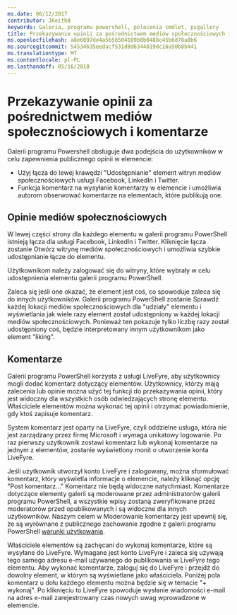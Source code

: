 ```yaml
---
ms.date: 06/12/2017
contributor: JKeithB
keywords: Galeria, programu powershell, polecenia cmdlet, psgallery
title: Przekazywanie opinii za pośrednictwem mediów społecznościowych i komentarze
ms.openlocfilehash: a8e6097de4a565b504189b0b0488c45b6d78a8b6
ms.sourcegitcommit: 54534635eedacf531d8d6344019dc16a50b8b441
ms.translationtype: MT
ms.contentlocale: pl-PL
ms.lasthandoff: 05/16/2018
---
```

# <a name="providing-feedback-via-social-media-or-comments"></a>Przekazywanie opinii za pośrednictwem mediów społecznościowych i komentarze

Galerii programu Powershell obsługuje dwa podejścia do użytkowników w celu zapewnienia publicznego opinii w elemencie:

- Użyj łącza do lewej krawędzi "Udostępnianie" element witryn mediów społecznościowych usługi Facebook, LinkedIn i Twitter.
- Funkcja komentarz na wysyłanie komentarzy w elemencie i umożliwia autorom obserwować komentarze na elementach, które publikują one.

## <a name="social-media-feedback"></a>Opinie mediów społecznościowych

W lewej części strony dla każdego elementu w galerii programu PowerShell istnieją łącza dla usługi Facebook, LinkedIn i Twitter.
Kliknięcie łącza zostanie Otwórz witrynę mediów społecznościowych i umożliwia szybkie udostępnianie łącze do elementu.

Użytkownikom należy zalogować się do witryny, które wybrały w celu udostępnienia elementu galerii programu PowerShell.

Zaleca się jeśli one okazać, że element jest coś, co spowoduje zaleca się do innych użytkowników.
Galerii programu PowerShell zostanie Sprawdź każdej lokacji mediów społecznościowych dla "udziały" elementu i wyświetlania jak wiele razy element został udostępniony w każdej lokacji mediów społecznościowych.
Ponieważ ten pokazuje tylko liczbę razy został udostępniony coś, będzie interpretowany innym użytkownikom jako element "liking".


## <a name="comments"></a>Komentarze

Galerii programu PowerShell korzysta z usługi LiveFyre, aby użytkownicy mogli dodać komentarz dotyczący elementów.
Użytkownicy, którzy mają zalecenia lub opinie można użyć tej funkcji do przekazywania opinii, który jest widoczny dla wszystkich osób odwiedzających stronę elementu.
Właściciele elementów można wykonać tej opinii i otrzymać powiadomienie, gdy ktoś zapisuje komentarz.

System komentarz jest oparty na LiveFyre, czyli oddzielne usługa, która nie jest zarządzany przez firmę Microsoft i wymaga unikatowy logowanie.
Po raz pierwszy użytkownik zostawi komentarz lub wykonaj komentarze na jednym z elementów, zostanie wyświetlony monit o utworzenie konta LiveFyre.

Jeśli użytkownik utworzył konto LiveFyre i zalogowany, można sformułować komentarz, który wyświetla informacje o elemencie, należy kliknąć opcję "Post komentarz..." Komentarz nie będą widoczne natychmiast.
Komentarze dotyczące elementy galerii są moderowane przez administratorów galerii programu PowerShell, a wszystkie wpisy zostaną zweryfikowane przez moderatorów przed opublikowanych i są widoczne dla innych użytkowników.
Naszym celem w Moderowanie komentarzy jest upewnij się, że są wyrównane z publicznego zachowanie zgodne z galerii programu PowerShell [warunki użytkowania](https://www.powershellgallery.com/policies/Terms).

Właściciele elementów są zachęcani do wykonaj komentarze, które są wysyłane do LiveFyre.
Wymagane jest konto LiveFyre i zaleca się używają tego samego adresu e-mail używanego do publikowania w LiveFyre tego elementu.
Aby wykonać komentarze, zaloguj się do LiveFyre i przejdź do dowolny element, w którym są wyświetlane jako właściciela.
Poniżej pola komentarz u dołu każdego elementu można będzie się w temacie "+ wykonaj".
Po kliknięciu to LiveFyre spowoduje wysłanie wiadomości e-mail na adres e-mail zarejestrowany czas nowych uwag wprowadzone w elemencie.
